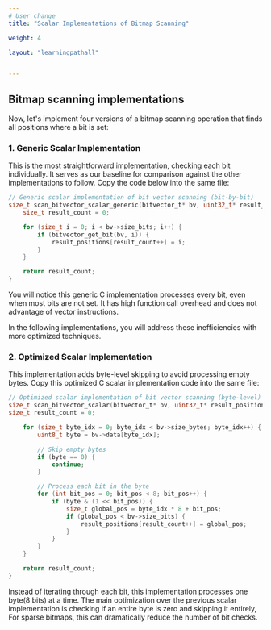 ```yaml
---
# User change
title: "Scalar Implementations of Bitmap Scanning"

weight: 4

layout: "learningpathall"


---
```

## Bitmap scanning implementations

Now, let's implement four versions of a bitmap scanning operation that finds all positions where a bit is set:

### 1. Generic Scalar Implementation

This is the most straightforward implementation, checking each bit individually. It serves as our baseline for comparison against the other implementations to follow. Copy the code below into the same file:

```c
// Generic scalar implementation of bit vector scanning (bit-by-bit)
size_t scan_bitvector_scalar_generic(bitvector_t* bv, uint32_t* result_positions) {
    size_t result_count = 0;

    for (size_t i = 0; i < bv->size_bits; i++) {
        if (bitvector_get_bit(bv, i)) {
            result_positions[result_count++] = i;
        }
    }

    return result_count;
}
```

You will notice this generic C implementation processes every bit, even when most bits are not set. It has high function call overhead and does not advantage of vector instructions.

In the following implementations, you will address these inefficiencies with more optimized techniques.

### 2. Optimized Scalar Implementation

This implementation adds byte-level skipping to avoid processing empty bytes. Copy this optimized C scalar implementation code into the same file:

```c
// Optimized scalar implementation of bit vector scanning (byte-level)
size_t scan_bitvector_scalar(bitvector_t* bv, uint32_t* result_positions) {
size_t result_count = 0;

    for (size_t byte_idx = 0; byte_idx < bv->size_bytes; byte_idx++) {
        uint8_t byte = bv->data[byte_idx];

        // Skip empty bytes
        if (byte == 0) {
            continue;
        }

        // Process each bit in the byte
        for (int bit_pos = 0; bit_pos < 8; bit_pos++) {
            if (byte & (1 << bit_pos)) {
                size_t global_pos = byte_idx * 8 + bit_pos;
                if (global_pos < bv->size_bits) {
                    result_positions[result_count++] = global_pos;
                }
            }
        }
    }

    return result_count;
}
```
Instead of iterating through each bit, this implementation processes one byte(8 bits) at a time. The main optimization over the previous scalar implementation is checking if an entire byte is zero and skipping it entirely, For sparse bitmaps, this can dramatically reduce the number of bit checks.

